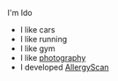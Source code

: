 I'm Ido

- I like cars
- I like running
- I like gym
- I like [photography](https://www.idosomekh.site)
- I developed [AllergyScan](https://www.allergyscan.site)
